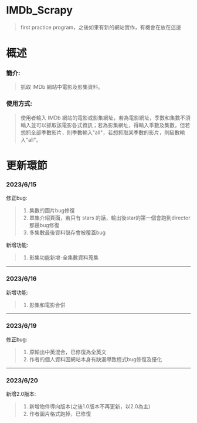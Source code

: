 # IMDb_Scrapy
>  first practice program，之後如果有新的網站實作，有機會在放在這邊
  
# 概述  
### **簡介:**    
>  抓取 IMDb 網站中電影及影集資料。
      
### **使用方式:**  
>  使用者輸入 IMDb 網站的電影或影集網址，若為電影網址，季數和集數不須輸入並可以抓取該電影各式資訊；若為影集網址，得輸入季數及集數，但若想抓全部季數影片，則季數輸入"all"，若想抓取某季數的影片，則級數輸入"all"。
  
# 更新環節
### 2023/6/15  
修正bug:
>  1. 集數的圖片bug修復  
>  2. 單集介紹頁面，若只有 stars 的話，輸出後star的第一個會跑到director那邊bug修復  
>  3. 多集數最後資料儲存會被覆蓋bug
    
新增功能:  
>  1. 影集功能新增-全集數資料蒐集  
***
### 2023/6/16  
新增功能:
>  1. 影集和電影合併  
***
### 2023/6/19  
修正bug:  
>  1. 原輸出中英混合，已修復為全英文  
>  2. 作者的個人資料因網站本身有缺漏導致程式bug修復及優化
***
### 2023/6/20  
新增2.0版本:  
>  1. 新增物件導向版本(之後1.0版本不再更新，以2.0為主)
>  2. 作者圖片格式跑掉，已修復  

